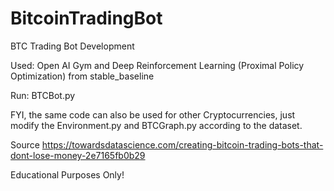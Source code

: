 # BitcoinTradingBot
BTC Trading Bot Development

Used: Open AI Gym and Deep Reinforcement Learning (Proximal Policy Optimization) from stable_baseline

Run: BTCBot.py

FYI, the same code can also be used for other Cryptocurrencies, just modify the Environment.py and BTCGraph.py according to the dataset.

Source https://towardsdatascience.com/creating-bitcoin-trading-bots-that-dont-lose-money-2e7165fb0b29

Educational Purposes Only!
